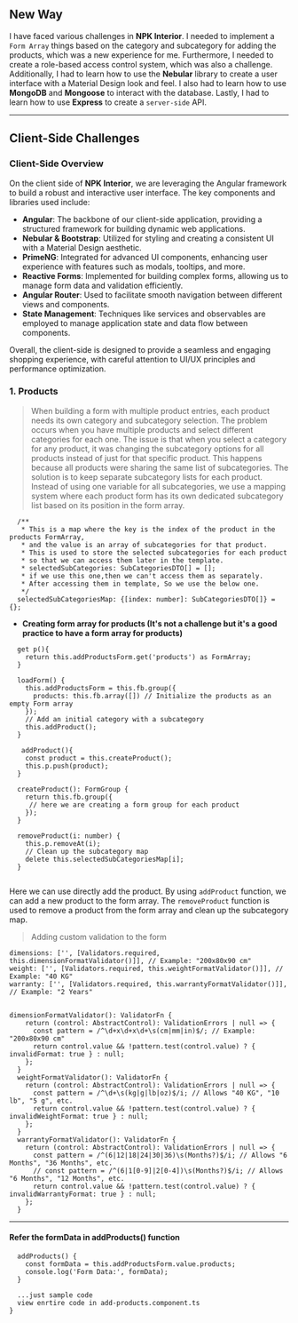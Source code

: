 ## New Way

I have faced various challenges in **NPK Interior**. I needed to implement a `Form Array` things based on the category and subcategory for adding the products, which was a new experience for me. Furthermore, I needed to create a role-based access control system, which was also a challenge. Additionally, I had to learn how to use the **Nebular** library to create a user interface with a Material Design look and feel. I also had to learn how to use **MongoDB** and **Mongoose** to interact with the database. Lastly, I had to learn how to use **Express** to create a `server-side` API.

-----------------------------------------------------------------------------------
## Client-Side Challenges
### Client-Side Overview

On the client side of **NPK Interior**, we are leveraging the Angular framework to build a robust and interactive user interface. The key components and libraries used include:

- **Angular**: The backbone of our client-side application, providing a structured framework for building dynamic web applications.
- **Nebular & Bootstrap**: Utilized for styling and creating a consistent UI with a Material Design aesthetic.
- **PrimeNG**: Integrated for advanced UI components, enhancing user experience with features such as modals, tooltips, and more.
- **Reactive Forms**: Implemented for building complex forms, allowing us to manage form data and validation efficiently.
- **Angular Router**: Used to facilitate smooth navigation between different views and components.
- **State Management**: Techniques like services and observables are employed to manage application state and data flow between components.

Overall, the client-side is designed to provide a seamless and engaging shopping experience, with careful attention to UI/UX principles and performance optimization.

### 1. Products

> When building a form with multiple product entries, each product needs its own category and subcategory selection. The problem occurs when you have multiple products and select different categories for each one.
The issue is that when you select a category for any product, it was changing the subcategory options for all products instead of just for that specific product. This happens because all products were sharing the same list of subcategories.
The solution is to keep separate subcategory lists for each product. Instead of using one variable for all subcategories, we use a mapping system where each product form has its own dedicated subcategory list based on its position in the form array.

```aiignore
  /**
   * This is a map where the key is the index of the product in the products FormArray,
   * and the value is an array of subcategories for that product.
   * This is used to store the selected subcategories for each product
   * so that we can access them later in the template.
   * selectedSubCategories: SubCategoriesDTO[] = [];
   * if we use this one,then we can't access them as separately.
   * After accessing them in template, So we use the below one.
   */
  selectedSubCategoriesMap: {[index: number]: SubCategoriesDTO[]} = {};
```
* **Creating form array for products (It's not a challenge but it's a good practice to have a form array for products)**
```aiignore
  get p(){
    return this.addProductsForm.get('products') as FormArray;
  }
  
  loadForm() {
    this.addProductsForm = this.fb.group({
      products: this.fb.array([]) // Initialize the products as an empty Form array
    });
    // Add an initial category with a subcategory
    this.addProduct();
  }
  
   addProduct(){
    const product = this.createProduct();
    this.p.push(product);
  }
  
  createProduct(): FormGroup {
    return this.fb.group({
     // here we are creating a form group for each product
    });
  }
  
  removeProduct(i: number) {
    this.p.removeAt(i);
    // Clean up the subcategory map
    delete this.selectedSubCategoriesMap[i];
  }
  
```

Here we can use directly add the product. By using `addProduct` function, we can add a new product to the form array. The `removeProduct` function is used to remove a product from the form array and clean up the subcategory map.

> Adding custom validation to the form
```aiignore
dimensions: ['', [Validators.required, this.dimensionFormatValidator()]], // Example: "200x80x90 cm"
weight: ['', [Validators.required, this.weightFormatValidator()]], // Example: "40 KG"
warranty: ['', [Validators.required, this.warrantyFormatValidator()]], // Example: "2 Years"


dimensionFormatValidator(): ValidatorFn {
    return (control: AbstractControl): ValidationErrors | null => {
      const pattern = /^\d+x\d+x\d+\s(cm|mm|in)$/; // Example: "200x80x90 cm"
      return control.value && !pattern.test(control.value) ? { invalidFormat: true } : null;
    };
  }
  weightFormatValidator(): ValidatorFn {
    return (control: AbstractControl): ValidationErrors | null => {
      const pattern = /^\d+\s(kg|g|lb|oz)$/i; // Allows "40 KG", "10 lb", "5 g", etc.
      return control.value && !pattern.test(control.value) ? { invalidWeightFormat: true } : null;
    };
  }
  warrantyFormatValidator(): ValidatorFn {
    return (control: AbstractControl): ValidationErrors | null => {
      const pattern = /^(6|12|18|24|30|36)\s(Months?)$/i; // Allows "6 Months", "36 Months", etc.
      // const pattern = /^(6|1[0-9]|2[0-4])\s(Months?)$/i; // Allows "6 Months", "12 Months", etc.
      return control.value && !pattern.test(control.value) ? { invalidWarrantyFormat: true } : null;
    };
  }
``` 

-----------------------------------------------------------------------------------

#### Refer the formData in addProducts() function 

```aiignore
  addProducts() {
    const formData = this.addProductsForm.value.products;
    console.log('Form Data:', formData);
  }
  
  ...just sample code
  view enrtire code in add-products.component.ts
}